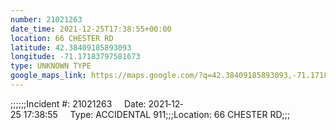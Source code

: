 ```yaml
---
number: 21021263
date_time: 2021-12-25T17:38:55+00:00
location: 66 CHESTER RD
latitude: 42.38409185893093
longitude: -71.17183797581673
type: UNKNOWN TYPE
google_maps_link: https://maps.google.com/?q=42.38409185893093,-71.17183797581673
---
```


;;;;;;Incident #: 21021263     Date: 2021‐12‐25 17:38:55     Type: ACCIDENTAL 911;;;Location: 66 CHESTER RD;;;
